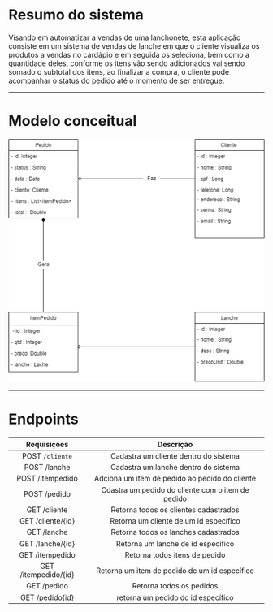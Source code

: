 # Resumo do sistema

Visando em automatizar a vendas de uma lanchonete, esta aplicação consiste em um sistema de vendas de lanche em que o cliente visualiza os produtos a vendas no cardápio e em seguida os seleciona, bem como a quantidade deles, conforme os itens vão sendo adicionados vai sendo somado o subtotal dos itens, ao finalizar a compra, o cliente pode acompanhar o status do pedido até o momento de ser entregue.
_____________

# Modelo conceitual

![classesJSnackbar.drawio.png](classesJSnackbar.drawio.png)

_____________

# Endpoints

 Requisições | Descrição
:---------: | :------------------: 
 POST `/cliente` | Cadastra um cliente dentro do sistema
 POST /lanche | Cadastra um lanche dentro do sistema
 POST /itempedido | Adciona um item de pedido ao pedido do cliente
 POST /pedido | Cdastra um pedido do cliente com o item de pedido
 GET /cliente | Retorna todos os clientes cadastrados
 GET /cliente/{id} | Retorna um cliente de um id específico
 GET /lanche | Retorna todos os lanches cadastrados
 GET /lanche/{id} | Retorna um lanche de id específico
 GET /itempedido | Retorna todos itens de pedido 
 GET /itempedido/{id} | Retorna um item de pedido de um id específico
 GET /pedido | Retorna todos os pedidos
 GET /pedido{id} | retorna um pedido do id específico
